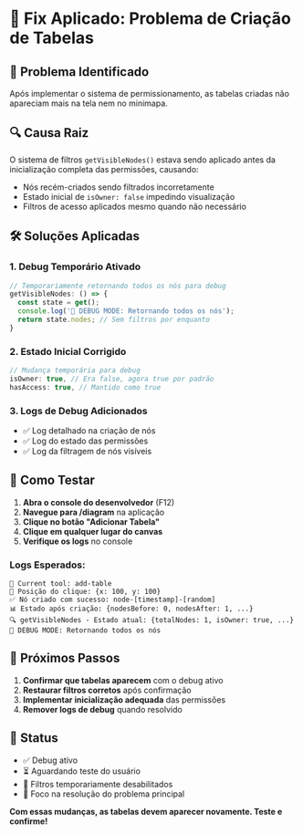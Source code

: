 # 🔧 Fix Aplicado: Problema de Criação de Tabelas

## 🐛 Problema Identificado
Após implementar o sistema de permissionamento, as tabelas criadas não apareciam mais na tela nem no minimapa.

## 🔍 Causa Raiz
O sistema de filtros `getVisibleNodes()` estava sendo aplicado antes da inicialização completa das permissões, causando:
- Nós recém-criados sendo filtrados incorretamente
- Estado inicial de `isOwner: false` impedindo visualização
- Filtros de acesso aplicados mesmo quando não necessário

## 🛠️ Soluções Aplicadas

### 1. Debug Temporário Ativado
```javascript
// Temporariamente retornando todos os nós para debug
getVisibleNodes: () => {
  const state = get();
  console.log('🚨 DEBUG MODE: Retornando todos os nós');
  return state.nodes; // Sem filtros por enquanto
}
```

### 2. Estado Inicial Corrigido
```javascript
// Mudança temporária para debug
isOwner: true, // Era false, agora true por padrão
hasAccess: true, // Mantido como true
```

### 3. Logs de Debug Adicionados
- ✅ Log detalhado na criação de nós
- ✅ Log do estado das permissões
- ✅ Log da filtragem de nós visíveis

## 🧪 Como Testar

1. **Abra o console do desenvolvedor** (F12)
2. **Navegue para /diagram** na aplicação
3. **Clique no botão "Adicionar Tabela"**
4. **Clique em qualquer lugar do canvas**
5. **Verifique os logs** no console

### Logs Esperados:
```
🔧 Current tool: add-table
📍 Posição do clique: {x: 100, y: 100}
✅ Nó criado com sucesso: node-[timestamp]-[random]
📊 Estado após criação: {nodesBefore: 0, nodesAfter: 1, ...}
🔍 getVisibleNodes - Estado atual: {totalNodes: 1, isOwner: true, ...}
🚨 DEBUG MODE: Retornando todos os nós
```

## 🔄 Próximos Passos

1. **Confirmar que tabelas aparecem** com o debug ativo
2. **Restaurar filtros corretos** após confirmação
3. **Implementar inicialização adequada** das permissões
4. **Remover logs de debug** quando resolvido

## 📝 Status
- ✅ Debug ativo
- ⏳ Aguardando teste do usuário
- 🔄 Filtros temporariamente desabilitados
- 🎯 Foco na resolução do problema principal

**Com essas mudanças, as tabelas devem aparecer novamente. Teste e confirme!**